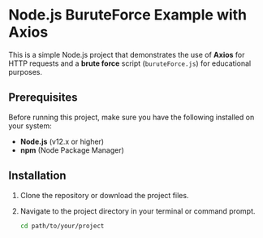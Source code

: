 # Node.js BuruteForce Example with Axios

This is a simple Node.js project that demonstrates the use of **Axios** for HTTP requests and a **brute force** script (`buruteForce.js`) for educational purposes.

## Prerequisites

Before running this project, make sure you have the following installed on your system:

- **Node.js** (v12.x or higher)
- **npm** (Node Package Manager)

## Installation

1. Clone the repository or download the project files.
   
2. Navigate to the project directory in your terminal or command prompt.

   ```bash
   cd path/to/your/project
